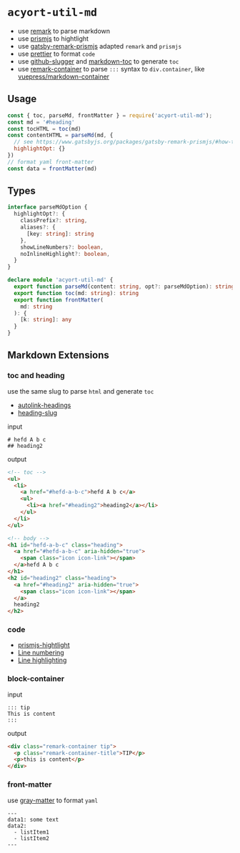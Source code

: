# `acyort-util-md`

- use [remark](https://github.com/remarkjs/remark) to parse markdown
- use [prismjs](https://github.com/PrismJS/prism) to hightlight
- use [gatsby-remark-prismjs](https://github.com/gatsbyjs/gatsby/blob/master/packages/gatsby-remark-prismjs/README.md) adapted `remark` and `prismjs`
- use [prettier](https://github.com/prettier/prettier) to format `code`
- use [github-slugger](https://github.com/Flet/github-slugger) and [markdown-toc](https://github.com/jonschlinkert/markdown-toc) to generate `toc`
- use [remark-container](https://github.com/zWingz/remark-container) to parse `:::` syntax to `div.container`, like [vuepress/markdown-container](https://v1.vuepress.vuejs.org/guide/markdown.html#custom-containers)

## Usage

```javascript
const { toc, parseMd, frontMatter } = require('acyort-util-md');
const md = '#heading'
const tocHTML = toc(md)
const contentHTML = parseMd(md, {
  // see https://www.gatsbyjs.org/packages/gatsby-remark-prismjs/#how-to-use
  highlightOpt: {}
})
// format yaml front-matter
const data = frontMatter(md)
```

## Types

```typescript
interface parseMdOption {
  highlightOpt?: {
    classPrefix?: string,
    aliases?: {
      [key: string]: string
    },
    showLineNumbers?: boolean,
    noInlineHighlight?: boolean,
  }
}

declare module 'acyort-util-md' {
  export function parseMd(content: string, opt?: parseMdOption): string
  export function toc(md: string): string
  export function frontMatter(
    md: string
  ): {
    [k: string]: any
  }
}

```

## Markdown Extensions

### toc and heading

use the same slug to parse `html` and generate `toc`

- [autolink-headings](https://github.com/remarkjs/remark-autolink-headings)
- [heading-slug](https://github.com/remarkjs/remark-slug)

input

```text
# hefd A b c
## heading2
```

output

```html
<!-- toc -->
<ul>
  <li>
    <a href="#hefd-a-b-c">hefd A b c</a>
    <ul>
      <li><a href="#heading2">heading2</a></li>
    </ul>
  </li>
</ul>

<!-- body -->
<h1 id="hefd-a-b-c" class="heading">
  <a href="#hefd-a-b-c" aria-hidden="true">
    <span class="icon icon-link"></span>
  </a>hefd A b c
</h1>
<h2 id="heading2" class="heading">
  <a href="#heading2" aria-hidden="true">
    <span class="icon icon-link"></span>
  </a>
  heading2
</h2>
```

### code

- [prismjs-hightlight](https://www.gatsbyjs.org/packages/gatsby-remark-prismjs/#gatsby-remark-prismjs)
- [Line numbering](https://www.gatsbyjs.org/packages/gatsby-remark-prismjs/#line-numbering)
- [Line highlighting](https://www.gatsbyjs.org/packages/gatsby-remark-prismjs/#line-highlighting)

### block-container

input

``` text
::: tip
This is content
:::
```

output

```html
<div class="remark-container tip">
  <p class="remark-container-title">TIP</p>
  <p>this is content</p>
</div>
```

### front-matter

use [gray-matter](https://github.com/jonschlinkert/gray-matter) to format `yaml`

``` text
---
data1: some text
data2:
  - listItem1
  - listItem2
---
```
